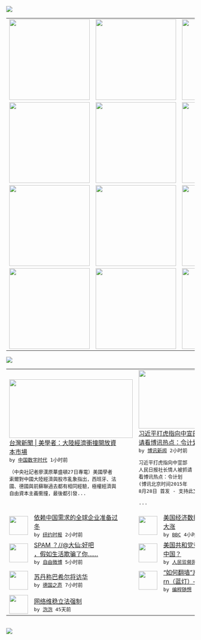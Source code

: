 

<a href="https://github.com/greatfire/z/raw/master/FreeBrowser.apk"><img src="https://raw.githubusercontent.com/greatfire/wiki/master/x/header.png" /></a><table><tr><td width="262" align="center" valign="center"><a href="https://github.com/greatfire/wiki/wiki/nyt" title="纽约时报中文网 国际纵览"><img src="https://raw.githubusercontent.com/greatfire/wiki/master/x/nyt_flag.png" width="215"/></a></td><td width="262" align="center" valign="center"><a href="https://github.com/greatfire/wiki/wiki/dw" title=""><img src="https://raw.githubusercontent.com/greatfire/wiki/master/x/dw_flag.png" width="215"/></a></td><td width="262" align="center" valign="center"><a href="https://github.com/greatfire/wiki/wiki/rmjd" title=""><img src="https://raw.githubusercontent.com/greatfire/wiki/master/x/rmjd_flag.png" width="215"/></a></td></tr><tr><td width="262" align="center" valign="center"><a href="https://github.com/paopaonetizen/website" title="泡泡 - 未经审查的互联网信息"><img src="https://raw.githubusercontent.com/greatfire/wiki/master/x/pp_flag.png" width="215"/></a></td><td width="262" align="center" valign="center"><a href="https://github.com/getlantern/mirror" title="以及自由微博和GreatFire.org官方中文论坛"><img src="https://raw.githubusercontent.com/greatfire/wiki/master/x/lantern_flag.png" width="215"/></a></td><td width="262" align="center" valign="center"><a href="https://github.com/cdtmirrors/m/" title=""><img src="https://raw.githubusercontent.com/greatfire/wiki/master/x/cdt_flag.png" width="215"/></a></td></tr><tr><td width="262" align="center" valign="center"><a href="https://github.com/program-think/blog" title="编程随想的博客"><img src="https://raw.githubusercontent.com/greatfire/wiki/master/x/pt_flag.png" width="215"/></a></td><td width="262" align="center" valign="center"><a href="https://github.com/greatfire/wiki/wiki/bbc" title=""><img src="https://raw.githubusercontent.com/greatfire/wiki/master/x/bbc_flag.png" width="215"/></a></td><td width="262" align="center" valign="center"><a href="https://github.com/freeweibo/s" title="自由微博 - 匿名和不受屏蔽的新浪微博搜索"><img src="https://raw.githubusercontent.com/greatfire/wiki/master/x/fw_flag.png" width="215"/></a></td></tr><tr><td width="262" align="center" valign="center"><a href="https://github.com/greatfire/wiki/wiki/google" title=""><img src="https://raw.githubusercontent.com/greatfire/wiki/master/x/google_flag.png" width="215"/></a></td><td width="262" align="center" valign="center"><a href="https://github.com/bxnews/boxun" title=""><img src="https://raw.githubusercontent.com/greatfire/wiki/master/x/bx_flag.png" width="215"/></a></td><td width="262" align="center" valign="center"><a href="https://github.com/greatfire/wiki/wiki/open-source" title="欢迎访问GreatFire.org开发者项目网站"><img src="https://raw.githubusercontent.com/greatfire/wiki/master/x/open-source_flag.png" width="215"/></a></td></tr></table><img src="https://raw.githubusercontent.com/greatfire/wiki/master/x/newsfeed text.png" /><table cols="4"><tr><td colspan="2" width="380"><a href="http://feedproxy.google.com/~r/chinadigitaltimes/IyPt/~3/X5GHOc0bxZU/"><img src="https://raw.githubusercontent.com/greatfire/wiki/master/x/cdt_logo_b.png" width="330" height="156"/></a></br><a href="http://feedproxy.google.com/~r/chinadigitaltimes/IyPt/~3/X5GHOc0bxZU/">台灣新聞 | 美學者：大陸經濟衝撞開放資<br/>本市場</a></br><kbd> by <a href="http://chinadigitaltimes.net/chinese/">中国数字时代</a> 1小时前 </kbd></br><pre>（中央社記者廖漢原華盛頓27日專電）美國學者<br/>索爾對中國大陸經濟與股市亂象指出，西班牙、法<br/>國、德國與前蘇聯過去都有相同經驗，極權經濟與<br/>自由資本主義衝撞，最後都引發...</pre></td><td colspan="2" width="380"><a href="http://www.boxun.com/news/gb/china/2015/08/201508280317.shtml"><img src="https://raw.githubusercontent.com/greatfire/wiki/master/x/bx_logo_b.png" width="330" height="156"/></a></br><a href="http://www.boxun.com/news/gb/china/2015/08/201508280317.shtml">习近平打虎指向中宣部人民日报社长情人被抓<br/>请看博讯热点：令计划</a></br><kbd> by <a href="http://www.boxun.com">博讯新闻</a> 2小时前 </kbd></br><pre>习近平打虎指向中宣部 人民日报社长情人被抓请<br/>看博讯热点：令计划
(博讯北京时间2015年<br/>8月28日 首发 - 支持此文作者/记者)
<br/>
             ...</pre></td></tr><tr><td><img src="https://raw.githubusercontent.com/greatfire/wiki/master/x/nyt_logo.png" width="50" height="50"/></td><td width="280"><a href="https://dghiur1u8xlqa.cloudfront.net/business/20150828/c28chinaecon/">依赖中国需求的全球企业准备过<br/>冬</a></br><kbd> by <a href="http://m.cn.nytimes.com/">纽约时报</a> 2小时前 </kbd></td><td><img src="http://a.files.bbci.co.uk/worldservice/live/assets/images/2015/08/27/150827214100_b_144x81_epa_nocredit.jpg" width="50" height="50"/></td><td width="280"><a href="http://www.bbc.com/zhongwen/simp/business/2015/08/150827_us_stockmarkets">美国经济数据强劲美股连续两天<br/>大涨</a></br><kbd> by <a href="http://www.bbc.co.uk/zhongwen/simp">BBC</a> 4小时前 </kbd></td></tr><tr><td><img src="http://ww2.sinaimg.cn/large/005yXe3qgw1evhpinhdggj30q10c10vv.jpg" width="50" height="50"/></td><td width="280"><a href="https://freeweibo.com/weibo/3880677227170493">SPAM ？//@大仙:好吧<br/>，假如生活欺骗了你……</a></br><kbd> by <a href="https://freeweibo.com/">自由微博</a> 5小时前 </kbd></td><td><img src="https://raw.githubusercontent.com/greatfire/wiki/master/x/rmjd_logo.png" width="50" height="50"/></td><td width="280"><a href="http://www.rmjdw.com//guanzhuzhongguo/20150827/15159.html">美国共和党竞选人为何喜欢抨击<br/>中国？  </a></br><kbd> by <a href="http://www.rmjdw.com/">人民监督网</a> 6小时前 </kbd></td></tr><tr><td><img src="http://www.dw.com/image/0,,18519111_302,00.jpg" width="50" height="50"/></td><td width="280"><a href="http://dw.com/p/1GN6m?maca=chi-GK-text-greatfire-all-chinese-15625-xml-mrss">苏丹称巴希尔将访华</a></br><kbd> by <a href="http://dw.de">德国之声</a> 7小时前 </kbd></td><td><img src="https://raw.githubusercontent.com/greatfire/wiki/master/x/pt_logo.png" width="50" height="50"/></td><td width="280"><a href="http://feedproxy.google.com/~r/programthink/~3/4--HT88wNbc/gfw-lantern.html">“如何翻墙”系列：Lante<br/>rn（蓝灯）——开源且...</a></br><kbd> by <a href="http://program-think.blogspot.com">编程随想</a> 11小时前 </kbd></td></tr><tr><td><img src="http://pao-pao.net/sites/pao-pao.net/files/styles/base_adaptive/public/6523513689_baeec3c53c_z_0.jpg?itok=NM8cQ_d1" width="50" height="50"/></td><td width="280"><a href="https://pao-pao.net/article/593">网络维稳立法强制</a></br><kbd> by <a href="https://pao-pao.net">泡泡</a> 45天前 </kbd></td></table></br><a href="https://github.com/greatfire/z/raw/master/FreeBrowser.apk"><img src="https://raw.githubusercontent.com/greatfire/wiki/master/x/download app.png" /></a>